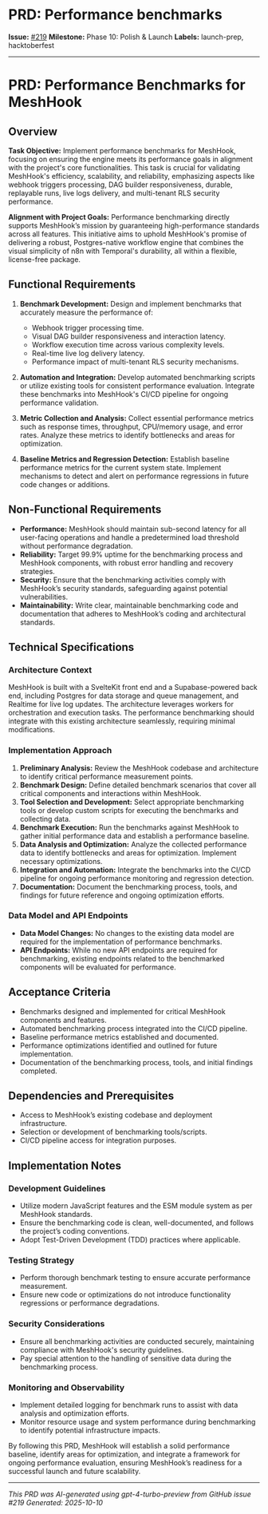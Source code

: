 # PRD: Performance benchmarks

**Issue:** [#219](https://github.com/profullstack/meshhook/issues/219)
**Milestone:** Phase 10: Polish & Launch
**Labels:** launch-prep, hacktoberfest

---

# PRD: Performance Benchmarks for MeshHook

## Overview

**Task Objective:** Implement performance benchmarks for MeshHook, focusing on ensuring the engine meets its performance goals in alignment with the project's core functionalities. This task is crucial for validating MeshHook's efficiency, scalability, and reliability, emphasizing aspects like webhook triggers processing, DAG builder responsiveness, durable, replayable runs, live logs delivery, and multi-tenant RLS security performance.

**Alignment with Project Goals:** Performance benchmarking directly supports MeshHook’s mission by guaranteeing high-performance standards across all features. This initiative aims to uphold MeshHook's promise of delivering a robust, Postgres-native workflow engine that combines the visual simplicity of n8n with Temporal's durability, all within a flexible, license-free package.

## Functional Requirements

1. **Benchmark Development:** Design and implement benchmarks that accurately measure the performance of:
   - Webhook trigger processing time.
   - Visual DAG builder responsiveness and interaction latency.
   - Workflow execution time across various complexity levels.
   - Real-time live log delivery latency.
   - Performance impact of multi-tenant RLS security mechanisms.

2. **Automation and Integration:** Develop automated benchmarking scripts or utilize existing tools for consistent performance evaluation. Integrate these benchmarks into MeshHook's CI/CD pipeline for ongoing performance validation.

3. **Metric Collection and Analysis:** Collect essential performance metrics such as response times, throughput, CPU/memory usage, and error rates. Analyze these metrics to identify bottlenecks and areas for optimization.

4. **Baseline Metrics and Regression Detection:** Establish baseline performance metrics for the current system state. Implement mechanisms to detect and alert on performance regressions in future code changes or additions.

## Non-Functional Requirements

- **Performance:** MeshHook should maintain sub-second latency for all user-facing operations and handle a predetermined load threshold without performance degradation.
- **Reliability:** Target 99.9% uptime for the benchmarking process and MeshHook components, with robust error handling and recovery strategies.
- **Security:** Ensure that the benchmarking activities comply with MeshHook’s security standards, safeguarding against potential vulnerabilities.
- **Maintainability:** Write clear, maintainable benchmarking code and documentation that adheres to MeshHook’s coding and architectural standards.

## Technical Specifications

### Architecture Context

MeshHook is built with a SvelteKit front end and a Supabase-powered back end, including Postgres for data storage and queue management, and Realtime for live log updates. The architecture leverages workers for orchestration and execution tasks. The performance benchmarking should integrate with this existing architecture seamlessly, requiring minimal modifications.

### Implementation Approach

1. **Preliminary Analysis:** Review the MeshHook codebase and architecture to identify critical performance measurement points.
2. **Benchmark Design:** Define detailed benchmark scenarios that cover all critical components and interactions within MeshHook.
3. **Tool Selection and Development:** Select appropriate benchmarking tools or develop custom scripts for executing the benchmarks and collecting data.
4. **Benchmark Execution:** Run the benchmarks against MeshHook to gather initial performance data and establish a performance baseline.
5. **Data Analysis and Optimization:** Analyze the collected performance data to identify bottlenecks and areas for optimization. Implement necessary optimizations.
6. **Integration and Automation:** Integrate the benchmarks into the CI/CD pipeline for ongoing performance monitoring and regression detection.
7. **Documentation:** Document the benchmarking process, tools, and findings for future reference and ongoing optimization efforts.

### Data Model and API Endpoints

- **Data Model Changes:** No changes to the existing data model are required for the implementation of performance benchmarks.
- **API Endpoints:** While no new API endpoints are required for benchmarking, existing endpoints related to the benchmarked components will be evaluated for performance.

## Acceptance Criteria

- Benchmarks designed and implemented for critical MeshHook components and features.
- Automated benchmarking process integrated into the CI/CD pipeline.
- Baseline performance metrics established and documented.
- Performance optimizations identified and outlined for future implementation.
- Documentation of the benchmarking process, tools, and initial findings completed.

## Dependencies and Prerequisites

- Access to MeshHook’s existing codebase and deployment infrastructure.
- Selection or development of benchmarking tools/scripts.
- CI/CD pipeline access for integration purposes.

## Implementation Notes

### Development Guidelines

- Utilize modern JavaScript features and the ESM module system as per MeshHook standards.
- Ensure the benchmarking code is clean, well-documented, and follows the project’s coding conventions.
- Adopt Test-Driven Development (TDD) practices where applicable.

### Testing Strategy

- Perform thorough benchmark testing to ensure accurate performance measurement.
- Ensure new code or optimizations do not introduce functionality regressions or performance degradations.

### Security Considerations

- Ensure all benchmarking activities are conducted securely, maintaining compliance with MeshHook's security guidelines.
- Pay special attention to the handling of sensitive data during the benchmarking process.

### Monitoring and Observability

- Implement detailed logging for benchmark runs to assist with data analysis and optimization efforts.
- Monitor resource usage and system performance during benchmarking to identify potential infrastructure impacts.

By following this PRD, MeshHook will establish a solid performance baseline, identify areas for optimization, and integrate a framework for ongoing performance evaluation, ensuring MeshHook’s readiness for a successful launch and future scalability.

---

*This PRD was AI-generated using gpt-4-turbo-preview from GitHub issue #219*
*Generated: 2025-10-10*
